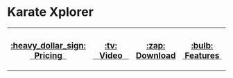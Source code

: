 # Karate Xplorer

<table>
    <tr>
        <th width="16%">
            <h3><a href="https://www.karatelabs.io/pricing">:heavy_dollar_sign: <br/>&nbsp;&nbsp;Pricing&nbsp;&nbsp;</a></h3>
        </th>         
        <th width="16%">
            <h3><a href="https://youtu.be/53FFmxO_kOY?si=HHvF5fIoQRoN3HGs">:tv: <br/>&nbsp;&nbsp;&nbsp;Video&nbsp;&nbsp;&nbsp;</a></h3>
        </th>        
        <th width="16%">
            <h3><a href="https://github.com/karatelabs/xplorer/releases">:zap: <br/> Download</a></h3>
        </th>
        <th width="16%">
            <h3><a href="https://github.com/karatelabs/xplorer/wiki/Features">:bulb: <br/>&nbsp;Features&nbsp;</a></h3>
        </th>
        <th width="16%">
            <h3><a href="https://github.com/karatelabs/xplorer/wiki/User-Guide">:book: <br/>&nbsp;&nbsp;&nbsp;Guide&nbsp;&nbsp;&nbsp;</a></h3>
        </th>
        <th width="16%">
            <h3><a href="https://github.com/karatelabs/xplorer/issues">:octocat: <br/>&nbsp;&nbsp;&nbsp;Issues&nbsp;&nbsp;&nbsp;</a></h3>
        </th>
    </tr>
</table>
